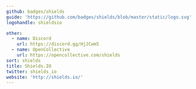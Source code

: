 ```yaml
---
github: badges/shields
guide: 'https://github.com/badges/shields/blob/master/static/logo.svg'
logohandle: shieldsio

other:
  - name: Discord
    url: https://discord.gg/HjJCwm5
  - name: OpenCollective
    url: https://opencollective.com/shields
sort: shields
title: Shields.IO
twitter: shields_io
website: 'http://shields.io/'
---
```


